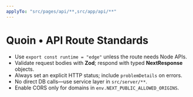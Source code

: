```yaml
---
applyTo: "src/pages/api/**,src/app/api/**"
---
```

# Quoin • API Route Standards

- Use `export const runtime = "edge"` unless the route needs Node APIs.  
- Validate request bodies with **Zod**; respond with typed **NextResponse** objects.  
- Always set an explicit HTTP status; include `problemDetails` on errors.  
- No direct DB calls—use service layer in `src/server/**`.  
- Enable CORS only for domains in `env.NEXT_PUBLIC_ALLOWED_ORIGINS`.  
